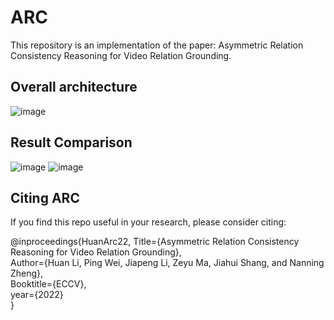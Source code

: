 # ARC
This repository is an implementation of the paper: Asymmetric Relation Consistency Reasoning for Video Relation Grounding.
## Overall architecture 
![image](https://user-images.githubusercontent.com/101247548/180008492-d48068e6-9aad-453b-a3f7-5eab3a78219d.png)
## Result Comparison 
![image](https://user-images.githubusercontent.com/101247548/180009020-9e043836-9c6e-4800-b41c-33c24ce922e3.png)
![image](https://user-images.githubusercontent.com/101247548/180009089-8b79e04f-a7a6-43db-9857-2645cf564f39.png)
## Citing ARC
If you find this repo useful in your research, please consider citing:  

@inproceedings{HuanArc22,
    Title={Asymmetric Relation Consistency Reasoning for Video Relation Grounding},  
    Author={Huan Li, Ping Wei, Jiapeng Li, Zeyu Ma, Jiahui Shang, and Nanning Zheng},  
    Booktitle={ECCV},  
    year={2022}  
}
